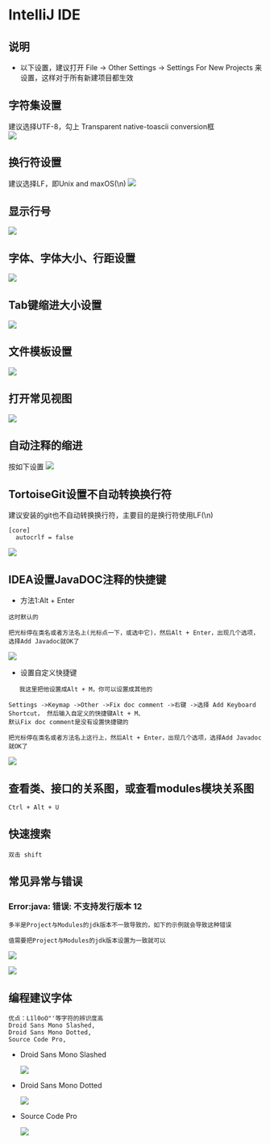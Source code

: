 IntelliJ IDE
==

## 说明
* 以下设置，建议打开 File -> Other Settings -> Settings For New Projects 来设置，这样对于所有新建项目都生效

## 字符集设置
建议选择UTF-8，勾上 Transparent native-toascii conversion框  
![](images/Intellij_IDE/字符集设置.png)

## 换行符设置
建议选择LF，即Unix and maxOS(\n)
![](images/Intellij_IDE/换行符设置.png)

## 显示行号
![](images/Intellij_IDE/显示行号.png)

## 字体、字体大小、行距设置
![](images/Intellij_IDE/字体、字体大小、行距设置.png)


## Tab键缩进大小设置
![](./images/Intellij_IDE/Tab键缩进大小设置.png)

## 文件模板设置
![](./images/Intellij_IDE/文件模板设置.png)

## 打开常见视图
![](./images/Intellij_IDE/常规视图.png)

## 自动注释的缩进
按如下设置
![](./images/Intellij_IDE/自动注释的缩进.png)  

## TortoiseGit设置不自动转换换行符
建议安装的git也不自动转换换行符，主要目的是换行符使用LF(\n)
```text
[core]
  autocrlf = false
```
![](./images/Intellij_IDE/TortoiseGit设置不自动转换换行符.png)

## IDEA设置JavaDOC注释的快捷键
* 方法1:Alt + Enter
```text
这时默认的

把光标停在类名或者方法名上(光标点一下，或选中它)，然后Alt + Enter，出现几个选项，选择Add Javadoc就OK了
```
 ![](./images/Intellij_IDE/addJavaDoc01.png)  
 
 * 设置自定义快捷键
 ```text
    我这里把他设置成Alt + M，你可以设置成其他的
 
Settings ->Keymap ->Other ->Fix doc comment ->右键 ->选择 Add Keyboard Shortcut， 然后输入自定义的快捷键Alt + M、
默认Fix doc comment是没有设置快捷键的

把光标停在类名或者方法名上这行上，然后Alt + Enter，出现几个选项，选择Add Javadoc就OK了
```

![](./images/Intellij_IDE/addJavaDoc02.png)  

## 查看类、接口的关系图，或查看modules模块关系图
```text
Ctrl + Alt + U
```

## 快速搜索
```text
双击 shift
```

## 常见异常与错误
### Error:java: 错误: 不支持发行版本 12
```text
多半是Project与Modules的jdk版本不一致导致的，如下的示例就会导致这种错误

值需要把Project与Modules的jdk版本设置为一致就可以
```
![](./images/Intellij_IDE/异常1.png)  

![](./images/Intellij_IDE/异常2.png)  


## 编程建议字体
```
优点：L1l0oO"'等字符的辨识度高
Droid Sans Mono Slashed, 
Droid Sans Mono Dotted,
Source Code Pro,
```

* Droid Sans Mono Slashed

    ![](./images/Intellij_IDE/font_DroidSansMonoSlashed.png)

* Droid Sans Mono Dotted

    ![](./images/Intellij_IDE/font_DroidSansMonoDotted.png)
    
* Source Code Pro

    ![](./images/Intellij_IDE/font_SourceCodePro.png)
